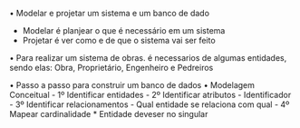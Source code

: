 • Modelar e projetar um sistema e um banco de dado
  - Modelar é planjear o que é necessário em um sistema
  - Projetar é ver como e de que o sistema vai ser feito

• Para realizar um sistema de obras. é necessarios de algumas entidades, sendo elas: Obra, Proprietário, Engenheiro e Pedreiros

• Passo a passo para construir um banco de dados
  • Modelagem Conceitual
    - 1º Identificar entidades
    - 2º Identificar atributos
      - Identificador
    - 3º Identificar relacionamentos
      - Qual entidade se relaciona com qual
    - 4º Mapear cardinalidade
    * Entidade deveser no singular
